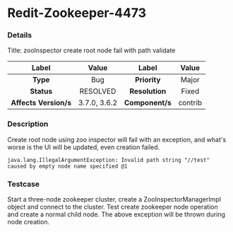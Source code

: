 # Redit-Zookeeper-4473

### Details
Title: zooInspector create root node fail with path validate

|         Label         | Value              | Label           | Value               |
|:---------------------:|:--------:          |:---------------:|:--------:           |
|       **Type**        | Bug                | **Priority**    | Major               |
|      **Status**       | RESOLVED           | **Resolution**  | Fixed               |
| **Affects Version/s** | 3.7.0, 3.6.2       | **Component/s** | contrib             |

### Description
Create root node using zoo inspector will fail with an exception, and what's worse is the UI will be updated, even creation failed.
```
java.lang.IllegalArgumentException: Invalid path string "//test" caused by empty node name specified @1
```

### Testcase
Start a three-node zookeeper cluster, create a ZooInspectorManagerImpl object and connect to the cluster. Test create zookeeper node operation and create a normal child node. The above exception will be thrown during node creation.
